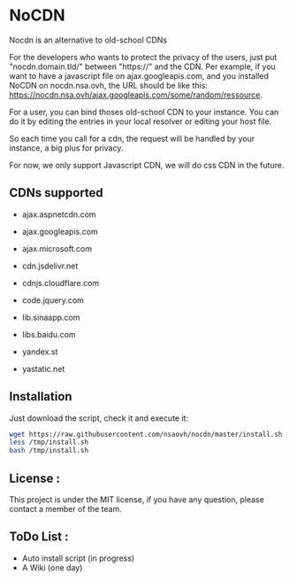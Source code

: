 # NoCDN
Nocdn is an alternative to old-school CDNs

For the developers who wants to protect the privacy of the users, just put "nocdn.domain.tld/" between "https://" and the CDN.
Per example, if you want to have a javascript file on ajax.googleapis.com, and you installed NoCDN on nocdn.nsa.ovh, the URL should be like this: https://nocdn.nsa.ovh/ajax.googleapis.com/some/random/ressource.

For a user, you can bind thoses old-school CDN to your instance.
You can do it by editing the entries in your local resolver or editing your host file.

So each time you call for a cdn, the request will be handled by your instance, a big plus for privacy.

For now, we only support Javascript CDN, we will do css CDN in the future.

## CDNs supported

- ajax.aspnetcdn.com
- ajax.googleapis.com
- ajax.microsoft.com
- cdn.jsdelivr.net

- cdnjs.cloudflare.com
- code.jquery.com
- lib.sinaapp.com
- libs.baidu.com
- yandex.st
- yastatic.net

## Installation
Just download the script, check it and execute it:
```sh
wget https://raw.githubusercontent.com/nsaovh/nocdn/master/install.sh -O /tmp/install.sh
less /tmp/install.sh
bash /tmp/install.sh
```

## License :

This project is under the MIT license, if you have any question, please contact a member of the team.

## ToDo List :

- Auto install script (in progress)
- A Wiki (one day)
